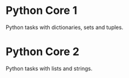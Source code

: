 # Python Core 1

Python tasks with dictionaries, sets and tuples.

# Python Core 2

Python tasks with lists and strings.
